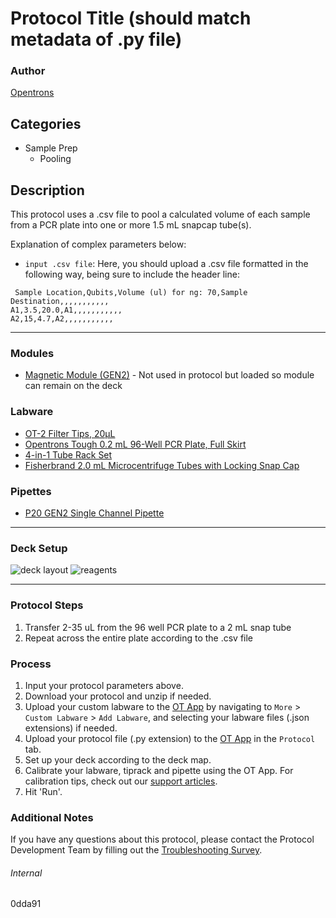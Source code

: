 # Protocol Title (should match metadata of .py file)

### Author
[Opentrons](https://opentrons.com/)

## Categories
* Sample Prep
	* Pooling

## Description
This protocol uses a .csv file to pool a calculated volume of each sample from a PCR plate into one or more 1.5 mL snapcap tube(s).  

Explanation of complex parameters below:
* `input .csv file`: Here, you should upload a .csv file formatted in the following way, being sure to include the header line:
```
 Sample Location,Qubits,Volume (ul) for ng: 70,Sample Destination,,,,,,,,,,,
A1,3.5,20.0,A1,,,,,,,,,,,
A2,15,4.7,A2,,,,,,,,,,,
```

---

### Modules
* [Magnetic Module (GEN2)](https://shop.opentrons.com/collections/hardware-modules/products/magdeck) - Not used in protocol but loaded so module can remain on the deck

### Labware
* [OT-2 Filter Tips, 20µL](https://shop.opentrons.com/opentrons-20ul-filter-tips/)
* [Opentrons Tough 0.2 mL 96-Well PCR Plate, Full Skirt](https://shop.opentrons.com/tips-and-labware/)
* [4-in-1 Tube Rack Set](https://shop.opentrons.com/4-in-1-tube-rack-set/)
* [Fisherbrand 2.0 mL Microcentrifuge Tubes with Locking Snap Cap](https://www.fishersci.com/shop/products/microcentrifuge-tubes-locking-snap-cap/14666313)

### Pipettes
* [P20 GEN2 Single Channel Pipette](https://shop.opentrons.com/single-channel-electronic-pipette-p20/)

---

### Deck Setup
![deck layout](https://opentrons-protocol-library-website.s3.amazonaws.com/custom-README-images/0dda91/deck.png)
![reagents](https://opentrons-protocol-library-website.s3.amazonaws.com/custom-README-images/0dda91/liquids.png)

---

### Protocol Steps
1. Transfer 2-35 uL from the 96 well PCR plate to a 2 mL snap tube
2. Repeat across the entire plate according to the .csv file

### Process
1. Input your protocol parameters above.
2. Download your protocol and unzip if needed.
3. Upload your custom labware to the [OT App](https://opentrons.com/ot-app) by navigating to `More` > `Custom Labware` > `Add Labware`, and selecting your labware files (.json extensions) if needed.
4. Upload your protocol file (.py extension) to the [OT App](https://opentrons.com/ot-app) in the `Protocol` tab.
5. Set up your deck according to the deck map.
6. Calibrate your labware, tiprack and pipette using the OT App. For calibration tips, check out our [support articles](https://support.opentrons.com/en/collections/1559720-guide-for-getting-started-with-the-ot-2).
7. Hit 'Run'.

### Additional Notes
If you have any questions about this protocol, please contact the Protocol Development Team by filling out the [Troubleshooting Survey](https://protocol-troubleshooting.paperform.co/).

###### Internal
0dda91
